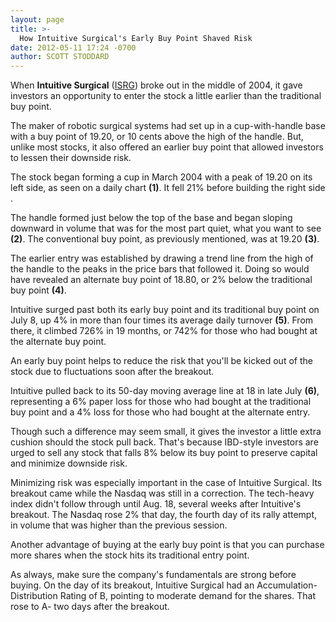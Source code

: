 ```yaml
---
layout: page
title: >-
  How Intuitive Surgical's Early Buy Point Shaved Risk
date: 2012-05-11 17:24 -0700
author: SCOTT STODDARD
---
```





When **Intuitive Surgical** ([ISRG](https://research.investors.com/quote.aspx?symbol=ISRG)) broke out in the middle of 2004, it gave investors an opportunity to enter the stock a little earlier than the traditional buy point.

  

The maker of robotic surgical systems had set up in a cup-with-handle base with a buy point of 19.20, or 10 cents above the high of the handle. But, unlike most stocks, it also offered an earlier buy point that allowed investors to lessen their downside risk.

  

The stock began forming a cup in March 2004 with a peak of 19.20 on its left side, as seen on a daily chart **(1)**. It fell 21% before building the right side .

  

The handle formed just below the top of the base and began sloping downward in volume that was for the most part quiet, what you want to see **(2)**. The conventional buy point, as previously mentioned, was at 19.20 **(3)**.

  

The earlier entry was established by drawing a trend line from the high of the handle to the peaks in the price bars that followed it. Doing so would have revealed an alternate buy point of 18.80, or 2% below the traditional buy point **(4)**.

  

Intuitive surged past both its early buy point and its traditional buy point on July 8, up 4% in more than four times its average daily turnover **(5)**. From there, it climbed 726% in 19 months, or 742% for those who had bought at the alternate buy point.

  

An early buy point helps to reduce the risk that you'll be kicked out of the stock due to fluctuations soon after the breakout.

  

Intuitive pulled back to its 50-day moving average line at 18 in late July **(6)**, representing a 6% paper loss for those who had bought at the traditional buy point and a 4% loss for those who had bought at the alternate entry.

  

Though such a difference may seem small, it gives the investor a little extra cushion should the stock pull back. That's because IBD-style investors are urged to sell any stock that falls 8% below its buy point to preserve capital and minimize downside risk.

  

Minimizing risk was especially important in the case of Intuitive Surgical. Its breakout came while the Nasdaq was still in a correction. The tech-heavy index didn't follow through until Aug. 18, several weeks after Intuitive's breakout. The Nasdaq rose 2% that day, the fourth day of its rally attempt, in volume that was higher than the previous session.

  

Another advantage of buying at the early buy point is that you can purchase more shares when the stock hits its traditional entry point.

  

As always, make sure the company's fundamentals are strong before buying. On the day of its breakout, Intuitive Surgical had an Accumulation-Distribution Rating of B, pointing to moderate demand for the shares. That rose to A- two days after the breakout.





